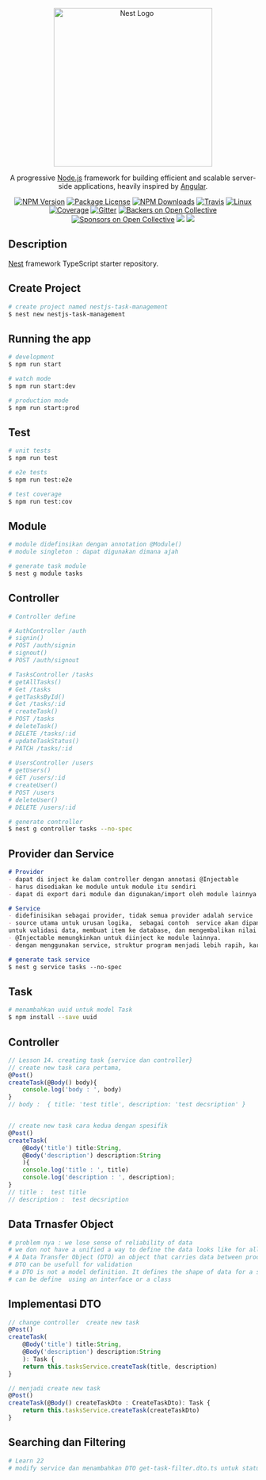 <p align="center">
  <a href="http://nestjs.com/" target="blank"><img src="https://nestjs.com/img/logo_text.svg" width="320" alt="Nest Logo" /></a>
</p>

[travis-image]: https://api.travis-ci.org/nestjs/nest.svg?branch=master
[travis-url]: https://travis-ci.org/nestjs/nest
[linux-image]: https://img.shields.io/travis/nestjs/nest/master.svg?label=linux
[linux-url]: https://travis-ci.org/nestjs/nest
  
  <p align="center">A progressive <a href="http://nodejs.org" target="blank">Node.js</a> framework for building efficient and scalable server-side applications, heavily inspired by <a href="https://angular.io" target="blank">Angular</a>.</p>
    <p align="center">
<a href="https://www.npmjs.com/~nestjscore"><img src="https://img.shields.io/npm/v/@nestjs/core.svg" alt="NPM Version" /></a>
<a href="https://www.npmjs.com/~nestjscore"><img src="https://img.shields.io/npm/l/@nestjs/core.svg" alt="Package License" /></a>
<a href="https://www.npmjs.com/~nestjscore"><img src="https://img.shields.io/npm/dm/@nestjs/core.svg" alt="NPM Downloads" /></a>
<a href="https://travis-ci.org/nestjs/nest"><img src="https://api.travis-ci.org/nestjs/nest.svg?branch=master" alt="Travis" /></a>
<a href="https://travis-ci.org/nestjs/nest"><img src="https://img.shields.io/travis/nestjs/nest/master.svg?label=linux" alt="Linux" /></a>
<a href="https://coveralls.io/github/nestjs/nest?branch=master"><img src="https://coveralls.io/repos/github/nestjs/nest/badge.svg?branch=master#5" alt="Coverage" /></a>
<a href="https://gitter.im/nestjs/nestjs?utm_source=badge&utm_medium=badge&utm_campaign=pr-badge&utm_content=body_badge"><img src="https://badges.gitter.im/nestjs/nestjs.svg" alt="Gitter" /></a>
<a href="https://opencollective.com/nest#backer"><img src="https://opencollective.com/nest/backers/badge.svg" alt="Backers on Open Collective" /></a>
<a href="https://opencollective.com/nest#sponsor"><img src="https://opencollective.com/nest/sponsors/badge.svg" alt="Sponsors on Open Collective" /></a>
  <a href="https://paypal.me/kamilmysliwiec"><img src="https://img.shields.io/badge/Donate-PayPal-dc3d53.svg"/></a>
  <a href="https://twitter.com/nestframework"><img src="https://img.shields.io/twitter/follow/nestframework.svg?style=social&label=Follow"></a>
</p>
  <!--[![Backers on Open Collective](https://opencollective.com/nest/backers/badge.svg)](https://opencollective.com/nest#backer)
  [![Sponsors on Open Collective](https://opencollective.com/nest/sponsors/badge.svg)](https://opencollective.com/nest#sponsor)-->

## Description

[Nest](https://github.com/nestjs/nest) framework TypeScript starter repository.

## Create Project

```bash
# create project named nestjs-task-management
$ nest new nestjs-task-management
```

## Running the app

```bash
# development
$ npm run start

# watch mode
$ npm run start:dev

# production mode
$ npm run start:prod
```

## Test

```bash
# unit tests
$ npm run test

# e2e tests
$ npm run test:e2e

# test coverage
$ npm run test:cov
```

## Module
```bash
# module didefinsikan dengan annotation @Module()
# module singleton : dapat digunakan dimana ajah

# generate task module
$ nest g module tasks
```

## Controller
```bash
# Controller define

# AuthController /auth
# signin()
# POST /auth/signin
# signout()
# POST /auth/signout

# TasksController /tasks
# getAllTasks()
# Get /tasks
# getTasksById()
# Get /tasks/:id
# createTask()
# POST /tasks
# deleteTask()
# DELETE /tasks/:id
# updateTaskStatus()
# PATCH /tasks/:id
 
# UsersController /users
# getUsers()
# GET /users/:id
# createUser()
# POST /users
# deleteUser()
# DELETE /users/:id

# generate controller
$ nest g controller tasks --no-spec
```

## Provider dan Service
```md
# Provider
- dapat di inject ke dalam controller dengan annotasi @Injectable
- harus disediakan ke module untuk module itu sendiri
- dapat di export dari module dan digunakan/import oleh module lainnya

# Service
- didefinisikan sebagai provider, tidak semua provider adalah service
- source utama untuk urusan logika,  sebagai contoh  service akan dipanggil oleh controller
untuk validasi data, membuat item ke database, dan mengembalikan nilai response
- @Injectable memungkinkan untuk diinject ke module lainnya.
- dengan menggunakan service, struktur program menjadi lebih rapih, karena di controller kita hanya mengakses service yang sudah di definisikan

# generate task service
$ nest g service tasks --no-spec
```

## Task
```bash
# menambahkan uuid untuk model Task
$ npm install --save uuid 
```

## Controller
```js
// Lesson 14. creating task {service dan controller}
// create new task cara pertama, 
@Post()
createTask(@Body() body){
    console.log('body : ', body)
}
// body :  { title: 'test title', description: 'test decsription' }


// create new task cara kedua dengan spesifik
@Post()
createTask(
    @Body('title') title:String,
    @Body('description') description:String
    ){
    console.log('title : ', title)
    console.log('description : ', description);
}
// title :  test title
// description :  test decsription
```

## Data Trnasfer Object
```bash
# problem nya : we lose sense of reliability of data
# we don not have a unified a way to define the data looks like for all the process
# A Data Transfer Object (DTO) an object that carries data between proceses.
# DTO can be usefull for validation
# a DTO is not a model definition. It defines the shape of data for a specific data, for example - creating a task
# can be define  using an interface or a class
```

## Implementasi DTO
```js
// change controller  create new task
@Post()
createTask(
    @Body('title') title:String,
    @Body('description') description:String
    ): Task {
    return this.tasksService.createTask(title, description)
}

// menjadi create new task
@Post()
createTask(@Body() createTaskDto : CreateTaskDto): Task {
    return this.tasksService.createTask(createTaskDto)
}
```

## Searching dan Filtering
```bash
# Learn 22
# modify service dan menambahkan DTO get-task-filter.dto.ts untuk status dan search variable
```

